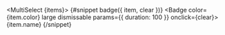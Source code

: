<script>
  const items = [
    { value: 'us', name: 'United States', color: 'indigo' },
    { value: 'ca', name: 'Canada', color: 'green' },
    { value: 'fr', name: 'France', color: 'blue' },
    { value: 'jp', name: 'Japan', color: 'red' },
    { value: 'en', name: 'England', color: 'yellow' }
  ] as const;
</script>

<MultiSelect {items}>
  {#snippet badge({ item, clear })}
    <Badge color={item.color} large dismissable params={{ duration: 100 }} onclick={clear}>
      {item.name}
    </Badge>
  {/snippet}
</MultiSelect>